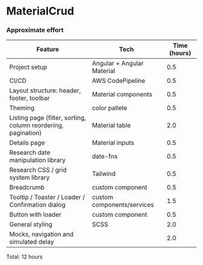 # MaterialCrud

### Approximate effort

| Feature                                                       | Tech                       | Time (hours) |
| ------------------------------------------------------------- | -------------------------- | ------------ |
| Project setup                                                 | Angular + Angular Material | 0.5          |
| CI/CD                                                         | AWS CodePipeline           | 0.5          |
| Layout structure: header, footer, toolbar                     | Material components        | 0.5          |
| Theming                                                       | color pallete              | 0.5          |
| Listing page (filter, sorting, column reordering, pagination) | Material table             | 2.0          |
| Details page                                                  | Material inputs            | 0.5          |
| Research date manipulation library                            | date-fns                   | 0.5          |
| Research CSS / grid system library                            | Tailwind                   | 0.5          |
| Breadcrumb                                                    | custom component           | 0.5          |
| Tooltip / Toaster / Loader / Confirmation dialog              | custom components/services | 1.5          |
| Button with loader                                            | custom component           | 0.5          |
| General styling                                               | SCSS                       | 2.0          |
| Mocks, navigation and simulated delay                         |                            | 2.0          |

Total: 12 hours
